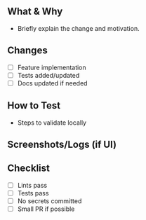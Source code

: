 ## What & Why
- Briefly explain the change and motivation.

## Changes
- [ ] Feature implementation
- [ ] Tests added/updated
- [ ] Docs updated if needed

## How to Test
- Steps to validate locally

## Screenshots/Logs (if UI)

## Checklist
- [ ] Lints pass
- [ ] Tests pass
- [ ] No secrets committed
- [ ] Small PR if possible
